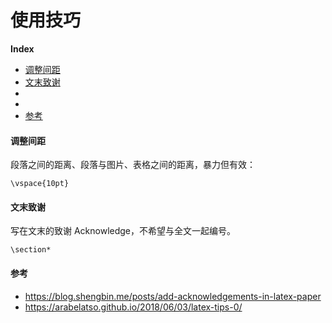# 使用技巧

**Index**

- [调整间距](#调整间距)
- [文末致谢](#文末致谢)
- [](#)
- [](#)
- [参考](#参考)

#### 调整间距

段落之间的距离、段落与图片、表格之间的距离，暴力但有效：

`\vspace{10pt}`

#### 文末致谢

写在文末的致谢 Acknowledge，不希望与全文一起编号。

`\section*`

#### 参考

- https://blog.shengbin.me/posts/add-acknowledgements-in-latex-paper
- https://arabelatso.github.io/2018/06/03/latex-tips-0/
